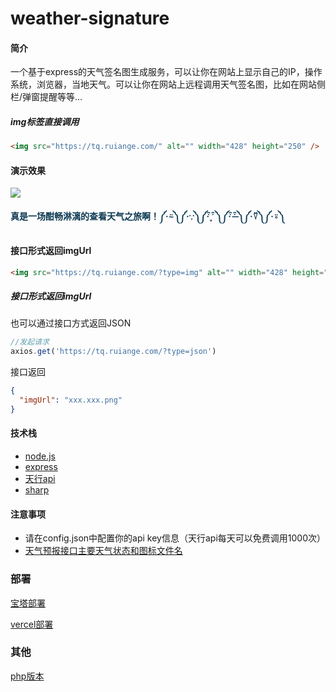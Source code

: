 # weather-signature

#### 简介

一个基于express的天气签名图生成服务，可以让你在网站上显示自己的IP，操作系统，浏览器，当地天气。可以让你在网站上远程调用天气签名图，比如在网站侧栏/弹窗提醒等等...
##### img标签直接调用
```html
<img src="https://tq.ruiange.com/" alt="" width="428" height="250" />
```
#### 演示效果

![](https://s11.ax1x.com/2023/12/17/pi5KLhF.png)


**<span style="color: #0c3952">真是一场酣畅淋漓的查看天气之旅啊！༼·⍨༽༼·∵༽༼· ͒ ͓ ͒༽༼· ͒ ̶ ͒༽༼·⍢༽༼·⍤༽</span>**

#### 接口形式返回imgUrl

```html
<img src="https://tq.ruiange.com/?type=img" alt="" width="428" height="250" />
```

##### 接口形式返回imgUrl
也可以通过接口方式返回JSON

```js
//发起请求
axios.get('https://tq.ruiange.com/?type=json')
```
接口返回
```json
{
  "imgUrl": "xxx.xxx.png"
}
```

#### 技术栈   

- [node.js](https://nodejs.org/en/)
- [express](https://expressjs.com/)
- [天行api](https://www.tianapi.com/apiview/72) 
- [sharp](https://sharp.pixelplumbing.com/)



#### 注意事项

- 请在config.json中配置你的api key信息（天行api每天可以免费调用1000次）
- [天气预报接口主要天气状态和图标文件名](https://www.tianapi.com/article/164)



### 部署
[宝塔部署](doc/bt.md)

[vercel部署](doc/vercel.md)


### 其他
[php版本](https://github.com/muzihuaner/IPCard) 